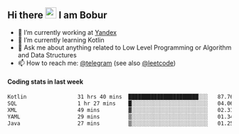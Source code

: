 ## Hi there <img src="https://media.giphy.com/media/hvRJCLFzcasrR4ia7z/giphy.gif" width="25px" height="25px"> I am Bobur

- 💼 I’m currently working at [Yandex](https://yandex.ru/)
- 🌱 I’m currently learning Kotlin
- 💬 Ask me about anything related to Low Level Programming or Algorithm and Data Structures
- 📫 How to reach me: [@telegram](https://t.me/octoant) (see also [@leetcode](https://leetcode.com/octoant/))    

#### Coding stats in last week

<!--START_SECTION:waka-->

```txt
Kotlin                31 hrs 40 mins  ██████████████████████░░░   87.76 %
SQL                   1 hr 27 mins    █░░░░░░░░░░░░░░░░░░░░░░░░   04.06 %
XML                   49 mins         ▓░░░░░░░░░░░░░░░░░░░░░░░░   02.31 %
YAML                  29 mins         ▒░░░░░░░░░░░░░░░░░░░░░░░░   01.34 %
Java                  27 mins         ▒░░░░░░░░░░░░░░░░░░░░░░░░   01.25 %
```

<!--END_SECTION:waka-->
